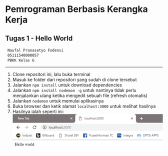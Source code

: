 # Pemrograman Berbasis Kerangka Kerja
## Tugas 1 - Hello World

     Naufal Pranasetyo Fodensi
     05111540000057
     PBKK Kelas G
---
1. Clone repositori ini, lalu buka terminal
2. Masuk ke folder dari repositori yang sudah di clone tersebut
3. Jalankan `npm install` untuk download dependencies 
4. Jalankan `npm install nodemon -g` untuk nantinya tidak perlu menjalankan ulang ketika mengedit sebuah file (refresh otomatis)
5. Jalankan `nodemon` untuk memulai aplikasinya
6. Buka browser dan ketik alamat `localhost:3000` untuk melihat hasilnya
7. Hasilnya ialah seperti ini:
![hasil](/Tugas%201%20-%20Hello%20World//hasil.png)
